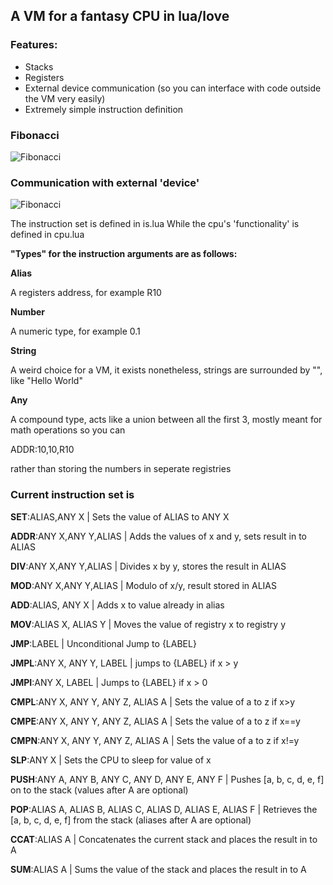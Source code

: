 ## A VM for a fantasy CPU in lua/love

### Features:
- Stacks
- Registers
- External device communication (so you can interface with code outside the VM very easily)
- Extremely simple instruction definition

### Fibonacci

![Fibonacci](https://j.gifs.com/vQgpnM.gif)

### Communication with external 'device'

![Fibonacci](https://j.gifs.com/A6nYRp.gif)

The instruction set is defined in is.lua
While the cpu's 'functionality' is defined in cpu.lua

**"Types" for the instruction arguments are as follows:**

**Alias** 

A registers address, for example R10

**Number**

 A numeric type, for example 0.1

**String**

A weird choice for a VM, it exists nonetheless, strings are surrounded by "", like "Hello World"

**Any** 

A compound type, acts like a union between all the first 3, mostly meant for math operations so you can 

ADDR:10,10,R10

rather than storing the numbers in seperate registries

### Current instruction set is

**SET**:ALIAS,ANY X | Sets the value of ALIAS to ANY X

**ADDR**:ANY X,ANY Y,ALIAS | Adds the values of x and y, sets result in to ALIAS

**DIV**:ANY X,ANY Y,ALIAS | Divides x by y, stores the result in ALIAS

**MOD**:ANY X,ANY Y,ALIAS | Modulo of x/y, result stored in ALIAS

**ADD**:ALIAS, ANY X | Adds x to value already in alias

**MOV**:ALIAS X, ALIAS Y | Moves the value of registry x to registry y

**JMP**:LABEL | Unconditional Jump to {LABEL}

**JMPL**:ANY X, ANY Y, LABEL | jumps to {LABEL} if x > y

**JMPI**:ANY X, LABEL | Jumps to {LABEL} if x > 0

**CMPL**:ANY X, ANY Y, ANY Z, ALIAS A | Sets the value of a to z if x>y

**CMPE**:ANY X, ANY Y, ANY Z, ALIAS A | Sets the value of a to z if x==y

**CMPN**:ANY X, ANY Y, ANY Z, ALIAS A | Sets the value of a to z if x!=y

**SLP**:ANY X | Sets the CPU to sleep for value of x

**PUSH**:ANY A, ANY B, ANY C, ANY D, ANY E, ANY F | Pushes [a, b, c, d, e, f] on to the stack (values after A are optional)

**POP**:ALIAS A, ALIAS B, ALIAS C, ALIAS D, ALIAS E, ALIAS F | Retrieves the [a, b, c, d, e, f] from the stack (aliases after A are optional)

**CCAT**:ALIAS A | Concatenates the current stack and places the result in to A

**SUM**:ALIAS A | Sums the value of the stack and places the result in to A